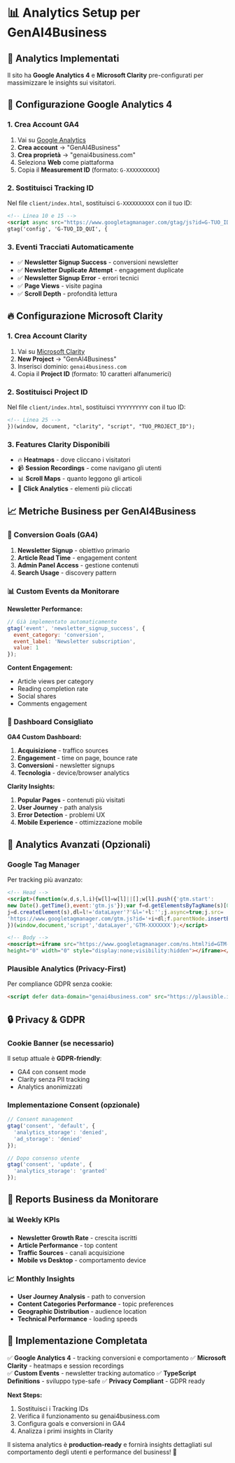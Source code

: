 # 📊 Analytics Setup per GenAI4Business

## 🎯 Analytics Implementati

Il sito ha **Google Analytics 4** e **Microsoft Clarity** pre-configurati per massimizzare le insights sui visitatori.

## 🔧 Configurazione Google Analytics 4

### 1. Crea Account GA4
1. Vai su [Google Analytics](https://analytics.google.com)
2. **Crea account** → "GenAI4Business"
3. **Crea proprietà** → "genai4business.com"
4. Seleziona **Web** come piattaforma
5. Copia il **Measurement ID** (formato: `G-XXXXXXXXXX`)

### 2. Sostituisci Tracking ID
Nel file `client/index.html`, sostituisci `G-XXXXXXXXXX` con il tuo ID:

```html
<!-- Linea 10 e 15 -->
<script async src="https://www.googletagmanager.com/gtag/js?id=G-TUO_ID_QUI"></script>
gtag('config', 'G-TUO_ID_QUI', {
```

### 3. Eventi Tracciati Automaticamente
- ✅ **Newsletter Signup Success** - conversioni newsletter
- ✅ **Newsletter Duplicate Attempt** - engagement duplicate
- ✅ **Newsletter Signup Error** - errori tecnici
- ✅ **Page Views** - visite pagina
- ✅ **Scroll Depth** - profondità lettura

## 🔥 Configurazione Microsoft Clarity

### 1. Crea Account Clarity
1. Vai su [Microsoft Clarity](https://clarity.microsoft.com)
2. **New Project** → "GenAI4Business"
3. Inserisci dominio: `genai4business.com`
4. Copia il **Project ID** (formato: 10 caratteri alfanumerici)

### 2. Sostituisci Project ID
Nel file `client/index.html`, sostituisci `YYYYYYYYYY` con il tuo ID:

```html
<!-- Linea 25 -->
})(window, document, "clarity", "script", "TUO_PROJECT_ID");
```

### 3. Features Clarity Disponibili
- 🔥 **Heatmaps** - dove cliccano i visitatori
- 📹 **Session Recordings** - come navigano gli utenti
- 📊 **Scroll Maps** - quanto leggono gli articoli
- 🎯 **Click Analytics** - elementi più cliccati

## 📈 Metriche Business per GenAI4Business

### 🎯 Conversion Goals (GA4)
1. **Newsletter Signup** - obiettivo primario
2. **Article Read Time** - engagement content
3. **Admin Panel Access** - gestione contenuti
4. **Search Usage** - discovery pattern

### 📊 Custom Events da Monitorare

**Newsletter Performance:**
```javascript
// Già implementato automaticamente
gtag('event', 'newsletter_signup_success', {
  event_category: 'conversion',
  event_label: 'Newsletter subscription',
  value: 1
});
```

**Content Engagement:**
- Article views per category
- Reading completion rate
- Social shares
- Comments engagement

### 🎨 Dashboard Consigliato

**GA4 Custom Dashboard:**
1. **Acquisizione** - traffico sources
2. **Engagement** - time on page, bounce rate
3. **Conversioni** - newsletter signups
4. **Tecnologia** - device/browser analytics

**Clarity Insights:**
1. **Popular Pages** - contenuti più visitati
2. **User Journey** - path analysis
3. **Error Detection** - problemi UX
4. **Mobile Experience** - ottimizzazione mobile

## 🚀 Analytics Avanzati (Opzionali)

### Google Tag Manager
Per tracking più avanzato:
```html
<!-- Head -->
<script>(function(w,d,s,l,i){w[l]=w[l]||[];w[l].push({'gtm.start':
new Date().getTime(),event:'gtm.js'});var f=d.getElementsByTagName(s)[0],
j=d.createElement(s),dl=l!='dataLayer'?'&l='+l:'';j.async=true;j.src=
'https://www.googletagmanager.com/gtm.js?id='+i+dl;f.parentNode.insertBefore(j,f);
})(window,document,'script','dataLayer','GTM-XXXXXXX');</script>

<!-- Body -->
<noscript><iframe src="https://www.googletagmanager.com/ns.html?id=GTM-XXXXXXX"
height="0" width="0" style="display:none;visibility:hidden"></iframe></noscript>
```

### Plausible Analytics (Privacy-First)
Per compliance GDPR senza cookie:
```html
<script defer data-domain="genai4business.com" src="https://plausible.io/js/script.js"></script>
```

## 🔒 Privacy & GDPR

### Cookie Banner (se necessario)
Il setup attuale è **GDPR-friendly**:
- GA4 con consent mode
- Clarity senza PII tracking
- Analytics anonimizzati

### Implementazione Consent (opzionale)
```javascript
// Consent management
gtag('consent', 'default', {
  'analytics_storage': 'denied',
  'ad_storage': 'denied'
});

// Dopo consenso utente
gtag('consent', 'update', {
  'analytics_storage': 'granted'
});
```

## 📝 Reports Business da Monitorare

### 📊 Weekly KPIs
- **Newsletter Growth Rate** - crescita iscritti
- **Article Performance** - top content
- **Traffic Sources** - canali acquisizione  
- **Mobile vs Desktop** - comportamento device

### 📈 Monthly Insights
- **User Journey Analysis** - path to conversion
- **Content Categories Performance** - topic preferences
- **Geographic Distribution** - audience location
- **Technical Performance** - loading speeds

## 🎯 Implementazione Completata

✅ **Google Analytics 4** - tracking conversioni e comportamento
✅ **Microsoft Clarity** - heatmaps e session recordings  
✅ **Custom Events** - newsletter tracking automatico
✅ **TypeScript Definitions** - sviluppo type-safe
✅ **Privacy Compliant** - GDPR ready

**Next Steps:**
1. Sostituisci i Tracking IDs
2. Verifica il funzionamento su genai4business.com
3. Configura goals e conversioni in GA4
4. Analizza i primi insights in Clarity

Il sistema analytics è **production-ready** e fornirà insights dettagliati sul comportamento degli utenti e performance del business! 🚀 